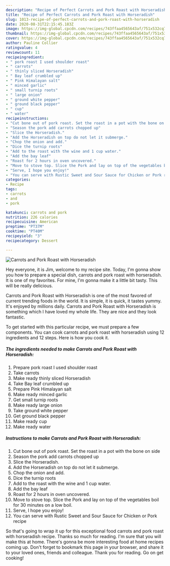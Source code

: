 ```yaml
---
description: "Recipe of Perfect Carrots and Pork Roast with Horseradish"
title: "Recipe of Perfect Carrots and Pork Roast with Horseradish"
slug: 1013-recipe-of-perfect-carrots-and-pork-roast-with-horseradish
date: 2020-08-31T22:15:45.183Z
image: https://img-global.cpcdn.com/recipes/743ffaa4565643af/751x532cq70/carrots-and-pork-roast-with-horseradish-recipe-main-photo.jpg
thumbnail: https://img-global.cpcdn.com/recipes/743ffaa4565643af/751x532cq70/carrots-and-pork-roast-with-horseradish-recipe-main-photo.jpg
cover: https://img-global.cpcdn.com/recipes/743ffaa4565643af/751x532cq70/carrots-and-pork-roast-with-horseradish-recipe-main-photo.jpg
author: Pauline Collier
ratingvalue: 4
reviewcount: 11
recipeingredient:
- " pork roast I used shoulder roast"
- " carrots"
- " thinly sliced Horseradish"
- " Bay leaf crumbled up"
- " Pink Himalayan salt"
- " minced garlic"
- " small turnip roots"
- " large onion"
- " ground white pepper"
- " ground black pepper"
- " cup"
- " water"
recipeinstructions:
- "Cut bone out of pork roast. Set the roast in a pot with the bone on side"
- "Season the pork add carrots chopped up"
- "Slice the Horseradish."
- "Add the Horseradish on top do not let it submerge."
- "Chop the onion and add."
- "Dice the turnip roots"
- "Add to the roast with the wine and 1 cup water."
- "Add the bay leaf"
- "Roast for 2 hours in oven uncovered."
- "Move to stove top. Slice the Pork and lay on top of the vegetables boil for 30 minutes on a low boil."
- "Serve, I hope you enjoy!"
- "You can serve with Rustic Sweet and Sour Sauce for Chicken or Pork recipe"
categories:
- Recipe
tags:
- carrots
- and
- pork

katakunci: carrots and pork 
nutrition: 226 calories
recipecuisine: American
preptime: "PT37M"
cooktime: "PT40M"
recipeyield: "3"
recipecategory: Dessert

---
```



![Carrots and Pork Roast with Horseradish](https://img-global.cpcdn.com/recipes/743ffaa4565643af/751x532cq70/carrots-and-pork-roast-with-horseradish-recipe-main-photo.jpg)

Hey everyone, it is Jim, welcome to my recipe site. Today, I'm gonna show you how to prepare a special dish, carrots and pork roast with horseradish. It is one of my favorites. For mine, I'm gonna make it a little bit tasty. This will be really delicious.



Carrots and Pork Roast with Horseradish is one of the most favored of current trending foods in the world. It is simple, it is quick, it tastes yummy. It's enjoyed by millions daily. Carrots and Pork Roast with Horseradish is something which I have loved my whole life. They are nice and they look fantastic.


To get started with this particular recipe, we must prepare a few components. You can cook carrots and pork roast with horseradish using 12 ingredients and 12 steps. Here is how you cook it.

<!--inarticleads1-->

##### The ingredients needed to make Carrots and Pork Roast with Horseradish:

1. Prepare  pork roast I used shoulder roast
1. Take  carrots
1. Make ready  thinly sliced Horseradish
1. Take  Bay leaf crumbled up
1. Prepare  Pink Himalayan salt
1. Make ready  minced garlic
1. Get  small turnip roots
1. Make ready  large onion
1. Take  ground white pepper
1. Get  ground black pepper
1. Make ready  cup
1. Make ready  water




<!--inarticleads2-->

##### Instructions to make Carrots and Pork Roast with Horseradish:

1. Cut bone out of pork roast. Set the roast in a pot with the bone on side
1. Season the pork add carrots chopped up
1. Slice the Horseradish.
1. Add the Horseradish on top do not let it submerge.
1. Chop the onion and add.
1. Dice the turnip roots
1. Add to the roast with the wine and 1 cup water.
1. Add the bay leaf
1. Roast for 2 hours in oven uncovered.
1. Move to stove top. Slice the Pork and lay on top of the vegetables boil for 30 minutes on a low boil.
1. Serve, I hope you enjoy!
1. You can serve with Rustic Sweet and Sour Sauce for Chicken or Pork recipe




So that's going to wrap it up for this exceptional food carrots and pork roast with horseradish recipe. Thanks so much for reading. I'm sure that you will make this at home. There's gonna be more interesting food at home recipes coming up. Don't forget to bookmark this page in your browser, and share it to your loved ones, friends and colleague. Thank you for reading. Go on get cooking!
